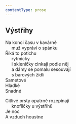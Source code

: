 ```yaml
---
contentType: prose
---
```


## Výstřihy

Na konci času v kavárně  
     muž vypráví o spánku  
Říká to potichu  
     rytmicky  
     i skleničky cinkají podle něj  
     a dámy se pomalu sesouvají  
     s barových židlí  
Sametové  
Hladké  
Snadné

Citlivé prsty opatrně rozepínají  
     knoflíčky u výstřihů  
Je noc  
A vzduch houstne
